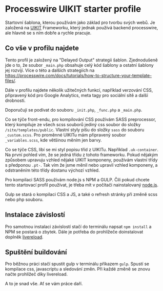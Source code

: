 # Processwire UIKIT starter profile
Startovní šablona, kterou používám jako základ pro tvorbu svých webů. Je založená na [UIKIT](https://getuikit.com/) Frameworku, který jednak používá backend processwire, ale hlavně se s ním dobře a rychle pracuje.

## Co vše v profilu najdete
Tento profil je založený na "Delayed Output" strategii šablon. Zjednodušeně jde o to, že soubor `_main.php` obsahuje celý kód šablony a ostatní šablony jej rozvíjí. 
Více o této a dalších strategiích na https://processwire.com/docs/tutorials/how-to-structure-your-template-files/.

Dále v profilu najdete několik užitečných funkcí, například verzování CSS, připravený kód pro Google Analytics, meta tagy pro sociální sítě a další drobnosti.

Doporučuji se podívat do souboru `_init.php`, `_func.php` a `_main.php`.

Co se týče front-endu, pro kompilování CSS používám SASS preprocessor, který kompiluje ze všech scss souborů jediný css soubor do složky `/site/templates/public`. Vlastní styly píšu do složky `sass` do souboru `_custom.scss`. Pro proměnné UIKITu mám připravený soubor `_variables.scss`, kde většinou měním jen barvy.

Co se týče CSS, líbí se mi styl popisu tříd z UIKITu. Například `.uk-container`. Na první pohled vím, že se jedná třídu z tohoto frameworku. Pokud nějakým způsobem upravuju vzhled nějaké UIKIT komponeny, používám vlastní třídy s předponou `.pt-`. Tak vím že jsme měnil nebo upravil vzhled komponeny, a odstraněním této třídy dostanu výchozí vzhled.

Pro kompilaci SASS používám node.js s NPM a GULP.
Čili pokud chcete tento startovací profil používat, je třeba mít v počítači nainstalovaný [node.js](https://nodejs.org/en/).

Gulp se stará o kompilaci CSS a JS, a také o refresh stránky při změně scss nebo php souboru.

## Instalace závislostí
Pro samotnou instalaci závislostí stačí do terminálu napsat `npm install` a NPM se postará o zbytek. Dále je potřeba do prohlížeče doinstalovat doplněk [livereload](http://livereload.com/extensions/).

## Spuštění buildování
Pro běžnou práci stačí spustit gulp v terminálu příkazem `gulp`. Spustí se kompilace css, javascriptu a sledování změn. Při každé změně se znovu načte prohlížeč díky livereload.

A to je snad vše. Ať se vám práce daří.
